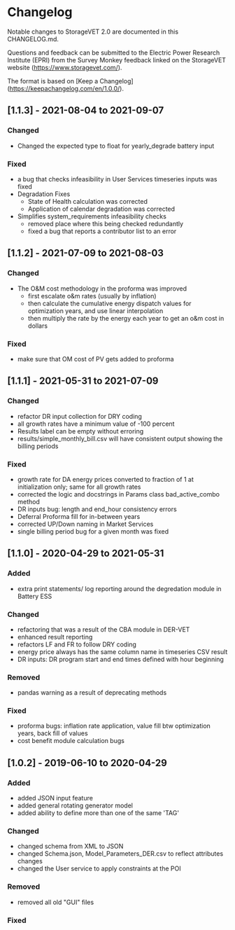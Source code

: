 # Changelog
Notable changes to StorageVET 2.0 are documented in this CHANGELOG.md.

Questions and feedback can be submitted to the Electric Power Research Institute (EPRI) from the Survey Monkey feedback linked on the StorageVET website (https://www.storagevet.com/).

The format is based on [Keep a Changelog] (https://keepachangelog.com/en/1.0.0/).

## [1.1.3] - 2021-08-04 to 2021-09-07
### Changed
- Changed the expected type to float for yearly_degrade battery input

### Fixed
- a bug that checks infeasibility in User Services timeseries inputs was fixed
- Degradation Fixes
  - State of Health calculation was corrected
  - Application of calendar degradation was corrected
- Simplifies system_requirements infeasibility checks
  - removed place where this being checked redundantly
  - fixed a bug that reports a contributor list to an error

## [1.1.2] - 2021-07-09 to 2021-08-03
### Changed
- The O&M cost methodology in the proforma was improved
  - first escalate o&m rates (usually by inflation)
  - then calculate the cumulative energy dispatch values for optimization years, and use linear interpolation
  - then multiply the rate by the energy each year to get an o&m cost in dollars

### Fixed
- make sure that OM cost of PV gets added to proforma

## [1.1.1] - 2021-05-31 to 2021-07-09
### Changed
- refactor DR input collection for DRY coding
- all growth rates have a minimum value of -100 percent
- Results label can be empty without erroring
- results/simple_monthly_bill.csv will have consistent output showing the billing periods

### Fixed
- growth rate for DA energy prices converted to fraction of 1 at initialization only; same for all growth rates
- corrected the logic and docstrings in Params class bad_active_combo method
- DR inputs bug: length and end_hour consistency errors
- Deferral Proforma fill for in-between years
- corrected UP/Down naming in Market Services
- single billing period bug for a given month was fixed

## [1.1.0] - 2020-04-29 to 2021-05-31
### Added
- extra print statements/ log reporting around the degredation module in Battery ESS

### Changed
- refactoring that was a result of the CBA module in DER-VET
- enhanced result reporting
- refactors LF and FR to follow DRY coding
- energy price always has the same column name in timeseries CSV result
- DR inputs: DR program start and end times defined with hour beginning

### Removed
- pandas warning as a result of deprecating methods

### Fixed
- proforma bugs: inflation rate application, value fill btw optimization years, back fill of values
- cost benefit module calculation bugs

## [1.0.2] - 2019-06-10 to 2020-04-29
### Added
- added JSON input feature
- added general rotating generator model
- added ability to define more than one of the same 'TAG'

### Changed
- changed schema from XML to JSON
- changed Schema.json, Model_Parameters_DER.csv to reflect attributes changes
- changed the User service to apply constraints at the POI

### Removed
- removed all old "GUI" files

### Fixed

